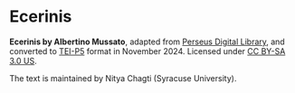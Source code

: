 <h1>Ecerinis</h1>

<strong>Ecerinis by Albertino Mussato</strong>, adapted from <a href="https://www.perseus.tufts.edu/hopper/text?doc=Perseus%3Atext%3A2011.01.0188%3Asection%3D1">Perseus Digital Library</a>, and converted to <a href="https://tei-c.org/guidelines/p5/">TEI-P5</a> format in November 2024. Licensed under <a href="https://creativecommons.org/licenses/by-sa/3.0/us/">CC BY-SA 3.0 US</a>.

The text is maintained by Nitya Chagti (Syracuse University).
